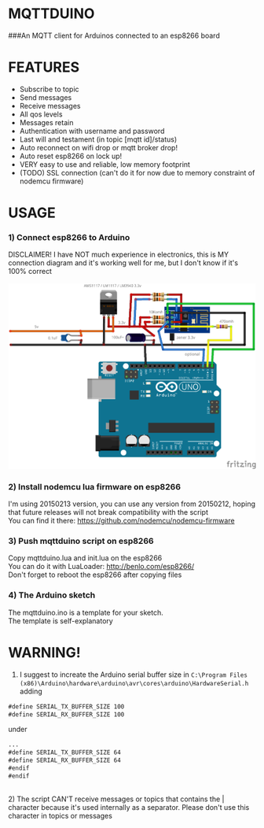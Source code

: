 # **MQTTDUINO**

###An MQTT client for Arduinos connected to an esp8266 board
<br />

# **FEATURES**
- Subscribe to topic
- Send messages
- Receive messages
- All qos levels
- Messages retain
- Authentication with username and password
- Last will and testament (in topic [mqtt id]/status)
- Auto reconnect on wifi drop or mqtt broker drop!
- Auto reset esp8266 on lock up!
- VERY easy to use and reliable, low memory footprint
- (TODO) SSL connection (can't do it for now due to memory constraint of nodemcu firmware)

# **USAGE**

### 1) Connect esp8266 to Arduino
DISCLAIMER! I have NOT much experience in electronics, this is MY connection diagram and it's working well for me, but I don't know if it's 100% correct<br />
<br />
![Connection diagram](electrical_connections/connect_to_arduino.png?raw=true)

### 2) Install nodemcu lua firmware on esp8266
I'm using 20150213 version, you can use any version from 20150212, hoping that future releases will not break compatibility with the script<br />
You can find it there: https://github.com/nodemcu/nodemcu-firmware


### 3) Push mqttduino script on esp8266
Copy mqttduino.lua and init.lua on the esp8266<br />
You can do it with LuaLoader: http://benlo.com/esp8266/<br />
Don't forget to reboot the esp8266 after copying files


### 4) The Arduino sketch
The mqttduino.ino is a template for your sketch.<br />
The template is self-explanatory

# WARNING!
1) I suggest to increate the Arduino serial buffer size in
```C:\Program Files (x86)\Arduino\hardware\arduino\avr\cores\arduino\HardwareSerial.h```
adding
```
#define SERIAL_TX_BUFFER_SIZE 100
#define SERIAL_RX_BUFFER_SIZE 100
```
under
```
...
#define SERIAL_TX_BUFFER_SIZE 64
#define SERIAL_RX_BUFFER_SIZE 64
#endif
#endif
```
<br />
2) The script CAN'T receive messages or topics that contains the | character because it's used internally as a separator. Please don't use this character in topics or messages